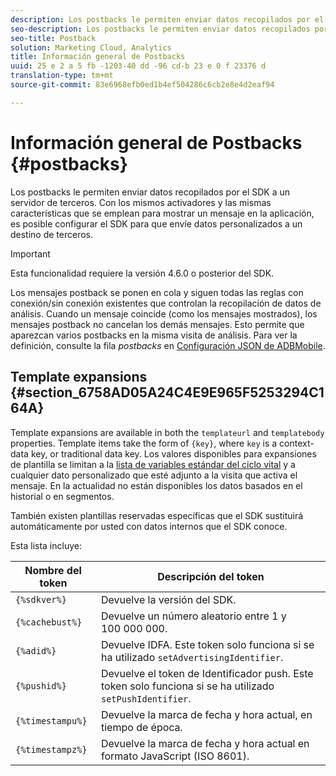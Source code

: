 ```yaml
---
description: Los postbacks le permiten enviar datos recopilados por el SDK a un servidor de terceros. Con los mismos activadores y las mismas características que se emplean para mostrar un mensaje en la aplicación, es posible configurar el SDK para que envíe datos personalizados a un destino de terceros.
seo-description: Los postbacks le permiten enviar datos recopilados por el SDK a un servidor de terceros. Con los mismos activadores y las mismas características que se emplean para mostrar un mensaje en la aplicación, es posible configurar el SDK para que envíe datos personalizados a un destino de terceros.
seo-title: Postback
solution: Marketing Cloud, Analytics
title: Información general de Postbacks
uuid: 25 e 2 a 5 fb -1203-40 dd -96 cd-b 23 e 0 f 23376 d
translation-type: tm+mt
source-git-commit: 83e6968efb0ed1b4ef504286c6cb2e8e4d2eaf94

---
```



# Información general de Postbacks {#postbacks}

Los postbacks le permiten enviar datos recopilados por el SDK a un servidor de terceros. Con los mismos activadores y las mismas características que se emplean para mostrar un mensaje en la aplicación, es posible configurar el SDK para que envíe datos personalizados a un destino de terceros.

>[!IMPORTANT]
>
>Esta funcionalidad requiere la versión 4.6.0 o posterior del SDK.

Los mensajes postback se ponen en cola y siguen todas las reglas con conexión/sin conexión existentes que controlan la recopilación de datos de análisis. Cuando un mensaje coincide (como los mensajes mostrados), los mensajes postback no cancelan los demás mensajes. Esto permite que aparezcan varios postbacks en la misma visita de análisis. Para ver la definición, consulte la fila *postbacks* en [Configuración JSON de ADBMobile](/help/ios/configuration/json-config/json-config.md).

## Template expansions {#section_6758AD05A24C4E9E965F5253294C164A}

Template expansions are available in both the `templateurl` and `templatebody` properties. Template items take the form of `{key}`, where `key` is a context-data key, or traditional data key. Los valores disponibles para expansiones de plantilla se limitan a la [lista de variables estándar del ciclo vital](/help/ios/metrics.md) y a cualquier dato personalizado que esté adjunto a la visita que activa el mensaje. En la actualidad no están disponibles los datos basados en el historial o en segmentos.

También existen plantillas reservadas específicas que el SDK sustituirá automáticamente por usted con datos internos que el SDK conoce.

Esta lista incluye:

| Nombre del token | Descripción del token |
|--- |--- |
| `{%sdkver%}` | Devuelve la versión del SDK. |
| `{%cachebust%}` | Devuelve un número aleatorio entre 1 y 100 000 000. |
| `{%adid%}` | Devuelve IDFA. Este token solo funciona si se ha utilizado `setAdvertisingIdentifier`. |
| `{%pushid%}` | Devuelve el token de Identificador push. Este token solo funciona si se ha utilizado `setPushIdentifier`. |
| `{%timestampu%}` | Devuelve la marca de fecha y hora actual, en tiempo de época. |
| `{%timestampz%}` | Devuelve la marca de fecha y hora actual en formato JavaScript (ISO 8601). |